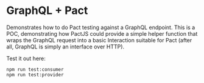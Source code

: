 # GraphQL + Pact

Demonstrates how to do Pact testing against a GraphQL endpoint. This is a POC, demonstrating how PactJS could provide a simple helper function that wraps the GraphQL request into a basic Interaction suitable for Pact (after all, GraphQL is simply an interface over HTTP).

Test it out here:

```
npm run test:consumer
npm run test:provider
```
